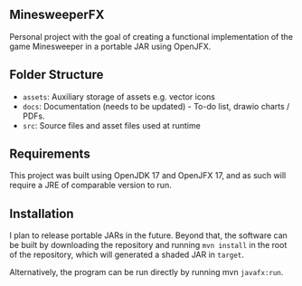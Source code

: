 ## MinesweeperFX

Personal project with the goal of creating a functional implementation of the game Minesweeper in a portable JAR using OpenJFX.

## Folder Structure

- `assets`: Auxiliary storage of assets e.g. vector icons
- `docs`: Documentation (needs to be updated) - To-do list, drawio charts / PDFs.
- `src`: Source files and asset files used at runtime 

## Requirements

This project was built using OpenJDK 17 and OpenJFX 17, and as such will require a JRE of comparable version to run.

## Installation

I plan to release portable JARs in the future. Beyond that, the software can be built by downloading the repository and running `mvn install` in the root of the repository, which will generated a shaded JAR in `target`.

Alternatively, the program can be run directly by running mvn `javafx:run`.
